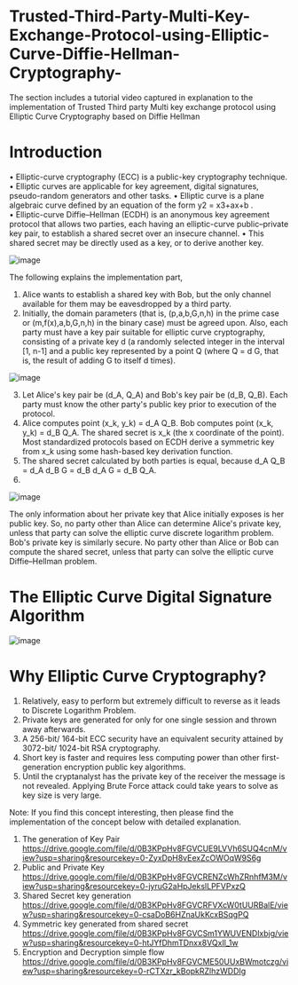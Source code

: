 # Trusted-Third-Party-Multi-Key-Exchange-Protocol-using-Elliptic-Curve-Diffie-Hellman-Cryptography-

The section includes a tutorial video captured in explanation to the implementation of Trusted Third party Multi key exchange protocol using Elliptic Curve Cryptography based on Diffie Hellman

# Introduction
•	Elliptic-curve cryptography (ECC) is a public-key cryptography technique. 
•	Elliptic curves are applicable for key agreement, digital signatures, pseudo-random generators and other tasks.
•	Elliptic curve is a plane algebraic curve defined by an equation of the form y2  = x3+ax+b .  
•	Elliptic-curve Diffie–Hellman (ECDH) is an anonymous key agreement protocol that allows two parties, each having an elliptic-curve public–private key pair, to establish a shared secret over an insecure channel.
•	This shared secret may be directly used as a key, or to derive another key.

![image](https://user-images.githubusercontent.com/30871627/169285881-2c6cdcdc-e92e-4fc8-a6a8-d840e31e2cdc.png)

The following explains the implementation part,

1. Alice wants to establish a shared key with Bob, but the only channel available for them may be eavesdropped by a third party. 
2. Initially, the domain parameters (that is, (p,a,b,G,n,h) in the prime case or (m,f(x),a,b,G,n,h) in the binary case) must be agreed upon. Also, each party must have a key pair suitable for elliptic curve cryptography, consisting of a private key d (a randomly selected integer in the interval [1, n-1] and a public key represented by a point Q (where Q = d G, that is, the result of adding G to itself d times).

![image](https://user-images.githubusercontent.com/30871627/169286008-ffd47145-99d9-4c7a-8f42-adc260a1fede.png)

3. Let Alice's key pair be (d_A, Q_A) and Bob's key pair be (d_B, Q_B). Each party must know the other party's public key prior to execution of the protocol.
4. Alice computes point (x_k, y_k) = d_A Q_B. Bob computes point (x_k, y_k) = d_B Q_A. The shared secret is x_k (the x coordinate of the point). Most standardized protocols based on ECDH derive a symmetric key from x_k using some hash-based key derivation function.
5. The shared secret calculated by both parties is equal, because d_A Q_B = d_A d_B G = d_B d_A G = d_B Q_A.
6. 
![image](https://user-images.githubusercontent.com/30871627/169285532-65ba25d4-f1c8-4fee-b60e-a75fbce2e8a7.png)

The only information about her private key that Alice initially exposes is her public key. So, no party other than Alice can determine Alice's private key, unless that party can solve the elliptic curve discrete logarithm problem. Bob's private key is similarly secure. No party other than Alice or Bob can compute the shared secret, unless that party can solve the elliptic curve Diffie–Hellman problem.

# The Elliptic Curve Digital Signature Algorithm

![image](https://user-images.githubusercontent.com/30871627/169286692-ee5654fd-5bb6-4b59-a8df-28f6885d62d7.png)

# Why Elliptic Curve Cryptography?

1. Relatively, easy to perform but extremely difficult to reverse as it leads to Discrete Logarithm Problem.
2. Private keys are generated for only for one single session and thrown away afterwards.
3. A 256-bit/ 164-bit ECC security have an equivalent security attained by 3072-bit/ 1024-bit RSA cryptography.
4. Short key is faster and requires less computing power than other first- generation encryption public key algorithms.
5. Until the cryptanalyst has the private key of the receiver the message is not revealed. Applying Brute Force attack could take years to solve as key size is very large. 

Note: If you find this concept interesting, then please find the implementation of the concept below with detailed explanation.
1. The generation of Key Pair https://drive.google.com/file/d/0B3KPpHv8FGVCUE9LVVh6SUQ4cnM/view?usp=sharing&resourcekey=0-ZyxDpH8vEexZcOWOqW9S6g
2. Public and Private Key https://drive.google.com/file/d/0B3KPpHv8FGVCRENZcWhZRnhfM3M/view?usp=sharing&resourcekey=0-jyruG2aHpJekslLPFVPxzQ
3. Shared Secret key generation https://drive.google.com/file/d/0B3KPpHv8FGVCRFVXcW0tUURBalE/view?usp=sharing&resourcekey=0-csaDoB6HZnaUkKcxBSqgPQ
4. Symmetric key generated from shared secret https://drive.google.com/file/d/0B3KPpHv8FGVCSm1YWUVENDlxbjg/view?usp=sharing&resourcekey=0-htJYfDhmTDnxx8VQxIl_1w
5. Encryption and Decryption simple flow https://drive.google.com/file/d/0B3KPpHv8FGVCME50UUxBWmotczg/view?usp=sharing&resourcekey=0-rCTXzr_kBopkRZlhzWDDIg



